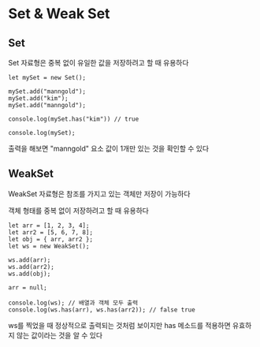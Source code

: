 # Set & Weak Set

## Set

Set 자료형은 중복 없이 유일한 값을 저장하려고 할 때 유용하다

```
let mySet = new Set();

mySet.add("manngold");
mySet.add("kim");
mySet.add("manngold");

console.log(mySet.has("kim")) // true

console.log(mySet);
```

출력을 해보면 "manngold" 요소 값이 1개만 있는 것을 확인할 수 있다

## WeakSet

WeakSet 자료형은 참조를 가지고 있는 객체만 저장이 가능하다

객체 형태를 중복 없이 저장하려고 할 때 유용하다

```
let arr = [1, 2, 3, 4];
let arr2 = [5, 6, 7, 8];
let obj = { arr, arr2 };
let ws = new WeakSet();

ws.add(arr);
ws.add(arr2);
ws.add(obj);

arr = null;

console.log(ws); // 배열과 객체 모두 출력
console.log(ws.has(arr), ws.has(arr2)); // false true
```

ws를 찍었을 때 정상적으로 출력되는 것처럼 보이지만 has 메소드를 적용하면 유효하지 않는 값이라는 것을 알 수 있다

